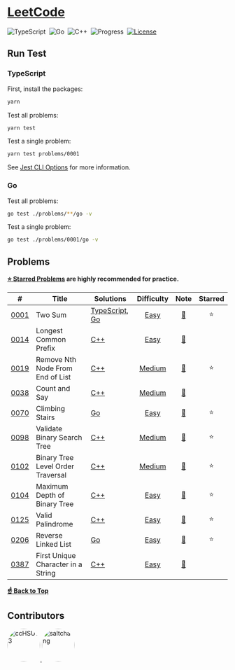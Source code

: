 # [LeetCode](https://leetcode.com/problemset/all)

![TypeScript](https://img.shields.io/badge/language-TypeScript-3178c6)&nbsp;
![Go](https://img.shields.io/badge/language-Go-007d9c)&nbsp;
![C++](https://img.shields.io/badge/language-C++-004283)&nbsp;
![Progress](https://img.shields.io/badge/progess-11%20%2F%202082-sucess)&nbsp;
[![License](https://img.shields.io/badge/license-MIT-a31f34)](./LICENSE)

## Run Test

### TypeScript

First, install the packages:

```bash
yarn
```

Test all problems:

```bash
yarn test
```

Test a single problem:

```bash
yarn test problems/0001
```

See [Jest CLI Options](https://jestjs.io/docs/cli#--verbose) for more information.

### Go

Test all problems:

```bash
go test ./problems/**/go -v
```

Test a single problem:

```bash
go test ./problems/0001/go -v
```

## Problems

**[:star: Starred Problems](https://leetcode.com/list/xoqag3yj) are highly recommended for practice.**

|   #    | Title                              | Solutions                            | Difficulty |        Note         | Starred |
| :----: | ---------------------------------- | ------------------------------------ | :--------: | :-----------------: | :-----: |
| [0001] | Two Sum                            | [TypeScript][0001_ts], [Go][0001_go] |   [Easy]   | [:memo:][0001_note] | :star:  |
| [0014] | Longest Common Prefix              | [C++][0014_c++]                      |   [Easy]   | [:memo:][0014_note] |         |
| [0019] | Remove Nth Node From End of List   | [C++][0019_c++]                      |  [Medium]  | [:memo:][0019_note] | :star:  |
| [0038] | Count and Say                      | [C++][0038_c++]                      |  [Medium]  | [:memo:][0038_note] |         |
| [0070] | Climbing Stairs                    | [Go][0070_go]                        |   [Easy]   | [:memo:][0070_note] | :star:  |
| [0098] | Validate Binary Search Tree        | [C++][0098_c++]                      |  [Medium]  | [:memo:][0098_note] | :star:  |
| [0102] | Binary Tree Level Order Traversal  | [C++][0102_c++]                      |  [Medium]  | [:memo:][0102_note] | :star:  |
| [0104] | Maximum Depth of Binary Tree       | [C++][0104_c++]                      |   [Easy]   | [:memo:][0104_note] | :star:  |
| [0125] | Valid Palindrome                   | [C++][0125_c++]                      |   [Easy]   | [:memo:][0125_note] | :star:  |
| [0206] | Reverse Linked List                | [Go][0206_go]                        |   [Easy]   | [:memo:][0206_note] | :star:  |
| [0387] | First Unique Character in a String | [C++][0387_c++]                      |   [Easy]   | [:memo:][0387_note] |         |

[**:point_up: Back to Top**](#problems)

## Contributors

<a href="https://github.com/ccHSU13">
    <img
      src="https://avatars.githubusercontent.com/u/86006022"
      alt="ccHSU13"
      width="75px"
      style="border-radius:50%;"
    >
</a>
<a href="https://github.com/saltchang">
    <img
      src="https://avatars.githubusercontent.com/u/44324205"
      alt="saltchang"
      width="75px"
      style="border-radius:50%;"
    >
</a>

<!-- Cheat Sheet -->

[github emoji cheat sheet]: https://github.com/ikatyang/emoji-cheat-sheet/blob/master/README.md

<!-- Difficulty -->

[easy]: https://leetcode.com/problemset/all/?difficulty=EASY
[medium]: https://leetcode.com/problemset/all/?difficulty=MEDIUM
[hard]: https://leetcode.com/problemset/all/?difficulty=HARD

<!-- 0001 -->

[0001]: https://leetcode.com/problems/two-sum
[0001_note]: ./problems/0001/README.md#:memo:-note
[0001_ts]: ./problems/0001/ts/two_sum.ts
[0001_go]: ./problems/0001/go/two_sum.go

<!-- 0014 -->

[0014]: https://leetcode.com/problems/longest-common-prefix
[0014_note]: ./problems/0014/README.md#:memo:-note
[0014_c++]: ./problems/0014/cpp/longest_common_prefix.cpp

<!-- 0019 -->

[0019]: https://leetcode.com/problems/remove-nth-node-from-end-of-list
[0019_note]: ./problems/0019/README.md#:memo:-note
[0019_c++]: ./problems/0019/cpp/remove_nth_node_from_end_of_list.cpp

<!-- 0038 -->

[0038]: https://leetcode.com/problems/count-and-say
[0038_note]: ./problems/0038/README.md#:memo:-note
[0038_c++]: ./problems/0038/cpp/count_and_say.cpp

<!-- 0070 -->

[0070]: https://leetcode.com/problems/climbing-stairs
[0070_note]: ./problems/0070/README.md#:memo:-note
[0070_go]: ./problems/0070/go/climbing_stairs.go

<!-- 0098 -->

[0098]: https://leetcode.com/problems/validate-binary-search-tree
[0098_note]: ./problems/0098/README.md#:memo:-note
[0098_c++]: ./problems/0098/cpp/validate_binary_search_tree.cpp

<!-- 0102 -->

[0102]: https://leetcode.com/problems/binary-tree-level-order-traversal
[0102_note]: ./problems/0102/README.md#:memo:-note
[0102_c++]: ./problems/0102/cpp/binary_tree_level_order_traversal.cpp

<!-- 0104 -->

[0104]: https://leetcode.com/problems/maximum-depth-of-binary-tree
[0104_note]: ./problems/0104/README.md#:memo:-note
[0104_c++]: ./problems/0104/cpp/maximum_depth_of_binary_tree.cpp

<!-- 0125 -->

[0125]: https://leetcode.com/problems/valid-palindrome
[0125_note]: ./problems/0125/README.md#:memo:-note
[0125_c++]: ./problems/0125/cpp/valid_palindrome.cpp

<!-- 0206 -->

[0206]: https://leetcode.com/problems/reverse-linked-list
[0206_note]: ./problems/0206/README.md#:memo:-note
[0206_go]: ./problems/0206/go/reverse_linked_list.go

<!-- 0387 -->

[0387]: https://leetcode.com/problems/first-unique-character-in-a-string
[0387_note]: ./problems/0387/README.md#:memo:-note
[0387_c++]: ./problems/0387/cpp/first_unique_character_in_a_string.cpp
